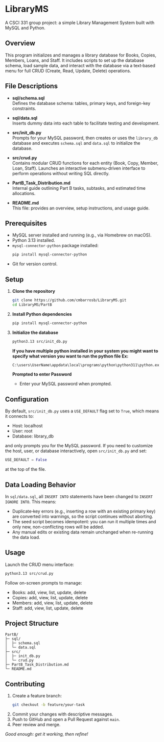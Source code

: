 # LibraryMS

A CSCI 331 group project: a simple Library Management System built with MySQL and Python.

## Overview

This program initializes and manages a library database for Books, Copies, Members, Loans, and Staff. It includes scripts to set up the database schema, load sample data, and interact with the database via a text‑based menu for full CRUD (Create, Read, Update, Delete) operations.

## File Descriptions

- **sql/schema.sql**  
  Defines the database schema: tables, primary keys, and foreign-key constraints.

- **sql/data.sql**  
  Inserts dummy data into each table to facilitate testing and development.

- **src/init_db.py**  
  Prompts for your MySQL password, then creates or uses the `library_db` database and executes `schema.sql` and `data.sql` to initialize the database.

- **src/crud.py**  
  Contains modular CRUD functions for each entity (Book, Copy, Member, Loan, Staff). Launches an interactive submenu-driven interface to perform operations without writing SQL directly.

- **PartB_Task_Distribution.md**  
  Internal guide outlining Part B tasks, subtasks, and estimated time allocations.

- **README.md**  
  This file: provides an overview, setup instructions, and usage guide.

## Prerequisites

- MySQL server installed and running (e.g., via Homebrew on macOS).
- Python 3.13 installed.
- `mysql-connector-python` package installed:
  ```bash
  pip install mysql-connector-python
  ```
- Git for version control.

## Setup

1. **Clone the repository**  
   ```bash
   git clone https://github.com/cmbarrosb/LibraryMS.git
   cd LibraryMS/PartB
   ```

2. **Install Python dependencies**  
   ```bash
   pip install mysql-connector-python
   ```

3. **Initialize the database**  
   ```bash
   python3.13 src/init_db.py
   ```
   **If you have multiple python installed in your system you might want to specify what version you want to run the python file Ex:**
   ```bash
   C:\users\UserName\appdata\local\programs\python\python311\python.exe src/init_db.py
   ```
   **Prompted to enter Password**
   - Enter your MySQL password when prompted.

## Configuration

By default, `src/init_db.py` uses a `USE_DEFAULT` flag set to `True`, which means it connects to:
- Host: localhost  
- User: root  
- Database: library_db  

and only prompts you for the MySQL password. If you need to customize the host, user, or database interactively, open `src/init_db.py` and set:
```python
USE_DEFAULT = False
```
at the top of the file.

## Data Loading Behavior

In `sql/data.sql`, all `INSERT INTO` statements have been changed to `INSERT IGNORE INTO`. This means:

- Duplicate‐key errors (e.g., inserting a row with an existing primary key) are converted into warnings, so the script continues without aborting.
- The seed script becomes idempotent: you can run it multiple times and only new, non-conflicting rows will be added.
- Any manual edits or existing data remain unchanged when re-running the data load.

## Usage

Launch the CRUD menu interface:

```bash
python3.13 src/crud.py
```

Follow on-screen prompts to manage:
- Books: add, view, list, update, delete  
- Copies: add, view, list, update, delete  
- Members: add, view, list, update, delete  
- Staff: add, view, list, update, delete  

## Project Structure

```
PartB/
├─ sql/
│  ├─ schema.sql
│  └─ data.sql
├─ src/
│  ├─ init_db.py
│  └─ crud.py
├─ PartB_Task_Distribution.md
└─ README.md
```

## Contributing

1. Create a feature branch:  
   ```bash
   git checkout -b feature/your-task
   ```
2. Commit your changes with descriptive messages.  
3. Push to GitHub and open a Pull Request against `main`.  
4. Peer review and merge.

*Good enough: get it working, then refine!*
